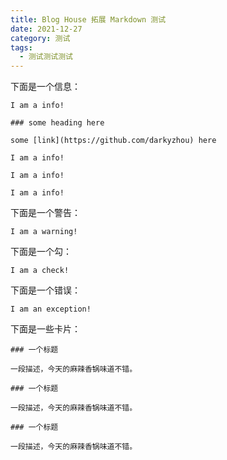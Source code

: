 ```yaml
---
title: Blog House 拓展 Markdown 测试
date: 2021-12-27
category: 测试
tags:
  - 测试测试测试
---
```


下面是一个信息：

```$info
I am a info!

### some heading here

some [link](https://github.com/darkyzhou) here

```

```$-info
I am a info!
```

```$info"我是标题"
I am a info!
```

```$-info"我是标题"
I am a info!
```

下面是一个警告：

```$warn
I am a warning!
```

下面是一个勾：

```$check
I am a check!
```

下面是一个错误：

```$exception
I am an exception!
```

下面是一些卡片：

```#
### 一个标题

一段描述，今天的麻辣香锅味道不错。
```

```#[https://github.com/darkyzhou]
### 一个标题

一段描述，今天的麻辣香锅味道不错。
```

```#(https://avatars.githubusercontent.com/u/7220778)[https://github.com/darkyzhou]
### 一个标题

一段描述，今天的麻辣香锅味道不错。
```

